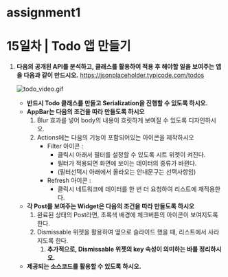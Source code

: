 # assignment1

# 15일차 | Todo 앱 만들기

1. **다음의 공개된 API를 분석하고, 클래스를 활용하여 적용 후 
해야할 일을 보여주는 앱을 다음과 같이 만드시오.**
https://jsonplaceholder.typicode.com/todos
    
    ![todo_video.gif](/todo_video.gif)
    
    - **반드시 Todo 클래스를 만들고 Serialization을 진행할 수 있도록 하시오.**
    - **AppBar는 다음의 조건을 따라 만들도록 하시오**
        1. Blur 효과를 넣어 body의 내용이 흐릿하게 보여질 수 있도록 디자인하시오.
        2. Actions에는 다음의 기능이 포함되어있는 아이콘을 제작하시오
            - Filter 아이콘 :
                - 클릭시 아래서 필터를 설정할 수 있도록 시트 위젯이 켜진다.
                - 필터가 적용되면 화면에 보이는 데이터의 종류가 바뀐다.
                - (필터선택시 아래에서 올라오는 안내문구는 선택사항임)
            - Refresh 아이콘 :
                - 클릭시 네트워크에 데이터를 한 번 더 요청하여 리스트에 재적용한다.
    - **각 Post를 보여주는 Widget은 다음의 조건을 따라 만들도록 하시오**
        1. 완료된 상태의 Post라면, 초록색 배경에 체크버튼의 아이콘이 보여지도록 한다.
        2. Dismissable 위젯을 활용하여 옆으로 슬라이드 했을 때, 리스트에서 사라지도록 한다.
            1. **추가적으로, Dismissable 위젯의 key 속성이 의미하는 바를 정리하시오.**
    - **제공되는 소스코드를 활용할 수 있도록 하시오.**
